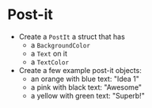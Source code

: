 # Post-it
- Create a `PostIt` a struct that has
  - a `BackgroundColor`
  - a `Text` on it
  - a `TextColor`
- Create a few example post-it objects:
  - an orange with blue text: "Idea 1"
  - a pink with black text: "Awesome"
  - a yellow with green text: "Superb!"
